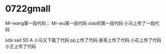 # 0722gmall
Mr-wang第一段代码；
Mr-wu第一段代码
xiao的第一段代码
小马上传了一段代码

sda sad SD A 
小马又下载了代码
pp上传了代码
册哥上传了代码
小花上传了代码
小王上传了代码